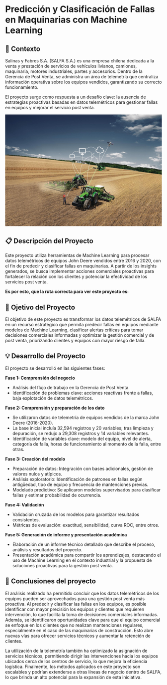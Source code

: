 # Predicción y Clasificación de Fallas en Maquinarias con Machine Learning

## 📝 Contexto

Salinas y Fabres S.A. (SALFA S.A.) es una empresa chilena dedicada a la venta y prestación de servicios de vehículos livianos, camiones, maquinaria, motores industriales, partes y accesorios. Dentro de la Gerencia de Post Venta, se administra un área de telemetría que centraliza información operativa sobre los equipos vendidos, garantizando su correcto funcionamiento.

El proyecto surge como respuesta a un desafío clave: la ausencia de estrategias proactivas basadas en datos telemétricos para gestionar fallas en equipos y mejorar el servicio post venta.

![](images/telemetria.jpeg)

## 📋 Descripción del Proyecto

Este proyecto utiliza herramientas de Machine Learning para procesar datos telemétricos de equipos John Deere vendidos entre 2016 y 2020, con el fin de predecir y clasificar fallas en maquinarias. A partir de los insights generados, se busca implementar acciones comerciales proactivas para fortalecer la relación con los clientes y potenciar la efectividad de los servicios post venta.

**Es por esto, que la ruta correcta para ver este proyecto es:**

## 🎯 Ojetivo del Proyecto

El objetivo de este proyecto es transformar los datos telemétricos de SALFA en un recurso estratégico que permita predecir fallas en equipos mediante modelos de Machine Learning, clasificar alertas críticas para tomar decisiones comerciales informadas y optimizar la gestión comercial y de post venta, priorizando clientes y equipos con mayor riesgo de falla.

## 💡 Desarrollo del Proyecto
El proyecto se desarrolló en las siguientes fases:

**Fase 1: Comprensión del negocio**
- Análisis del flujo de trabajo en la Gerencia de Post Venta.
- Identificación de problemas clave: acciones reactivas frente a fallas, baja explotación de datos telemétricos.
  
**Fase 2: Comprensión y preparación de los dato**

- Se utilizaron datos de telemetría de equipos vendidos de la marca John Deere (2016-2020).
- La base inicial incluía 32,594 registros y 20 variables; tras limpieza y depuración, se redujo a 29,308 registros y 14 variables relevantes.
- Identificación de variables clave: modelo del equipo, nivel de alerta, categoría de falla, horas de funcionamiento al momento de la falla, entre otras.

**Fase 3: Creación del modelo**

- Preparación de datos: Integración con bases adicionales, gestión de valores nulos y atípicos.
- Análisis exploratorio: Identificación de patrones en fallas según antigüedad, tipo de equipo y frecuencia de mantenciones previas.
- Modelado predictivo: Se aplicaron modelos supervisados para clasificar fallas y estimar probabilidad de ocurrencia.

**Fase 4: Validación**
- Validación cruzada de los modelos para garantizar resultados consistentes.
- Métricas de evaluación: exactitud, sensibilidad, curva ROC, entre otros.
  
**Fase 5: Generación de informe y presentación académica**
- Elaboración de un informe técnico detallado que describe el proceso, análisis y resultados del proyecto.
- Presentación académica para compartir los aprendizajes, destacando el uso de Machine Learning en el contexto industrial y la propuesta de soluciones proactivas para la gestión post venta.

## 📝 Conclusiones del proyecto

El análisis realizado ha permitido concluir que los datos telemétricos de los equipos pueden ser aprovechados para una gestión post venta más proactiva. Al predecir y clasificar las fallas en los equipos, es posible identificar con mayor precisión los equipos y clientes que requieren intervención, lo que facilita la toma de decisiones comerciales informadas. Además, se identificaron oportunidades clave para que el equipo comercial se enfoque en los clientes que no realizan mantenciones regulares, especialmente en el caso de las maquinarias de construcción. Esto abre nuevas vías para ofrecer servicios técnicos y aumentar la retención de clientes.

La utilización de la telemetría también ha optimizado la asignación de servicios técnicos, permitiendo dirigir las intervenciones hacia los equipos ubicados cerca de los centros de servicio, lo que mejora la eficiencia logística. Finalmente, los métodos aplicados en este proyecto son escalables y podrían extenderse a otras líneas de negocio dentro de SALFA, lo que brinda un alto potencial para la expansión de esta iniciativa.


